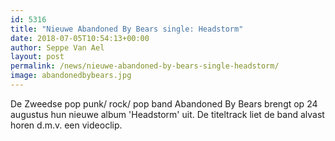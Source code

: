 ```yaml
---
id: 5316
title: "Nieuwe Abandoned By Bears single: Headstorm"
date: 2018-07-05T10:54:13+00:00
author: Seppe Van Ael
layout: post
permalink: /news/nieuwe-abandoned-by-bears-single-headstorm/
image: abandonedbybears.jpg
---
```

De Zweedse pop punk/ rock/ pop band Abandoned By Bears brengt op 24 augustus hun nieuwe album 'Headstorm' uit. De titeltrack liet de band alvast horen d.m.v. een videoclip.

&nbsp;